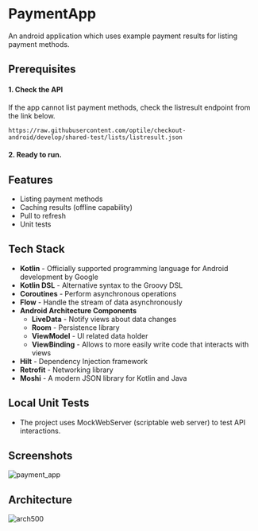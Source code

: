 # PaymentApp
An android application which uses example payment results for listing payment methods.

## Prerequisites

#### 1. Check the API

If the app cannot list payment methods, check the listresult endpoint from the link below.

	https://raw.githubusercontent.com/optile/checkout-android/develop/shared-test/lists/listresult.json

#### 2. Ready to run.

## Features
- Listing payment methods
- Caching results (offline capability)
- Pull to refresh
- Unit tests

## Tech Stack
- **Kotlin** - Officially supported programming language for Android development by Google
- **Kotlin DSL** - Alternative syntax to the Groovy DSL
- **Coroutines** - Perform asynchronous operations
- **Flow** - Handle the stream of data asynchronously
- **Android Architecture Components**
  - **LiveData** - Notify views about data changes
  - **Room** - Persistence library
  - **ViewModel** - UI related data holder
  - **ViewBinding** - Allows to more easily write code that interacts with views
- **Hilt** - Dependency Injection framework
- **Retrofit** - Networking library
- **Moshi** - A modern JSON library for Kotlin and Java
 
## Local Unit Tests
- The project uses MockWebServer (scriptable web server) to test API interactions.

## Screenshots
![payment_app](https://user-images.githubusercontent.com/25778714/131154528-5505ffcb-b4a0-404d-8450-1d087d973c4a.jpg)

## Architecture
![arch500](https://user-images.githubusercontent.com/25778714/113482640-3801f100-94a8-11eb-98d6-e15cb21a905b.png)
